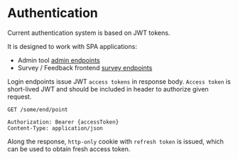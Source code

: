 # Authentication

Current authentication system is based on JWT tokens.

It is designed to work with SPA applications:

- Admin tool [admin endpoints](/api/admin/authentication)
- Survey / Feedback frontend [survey endpoints](/api/respondent/authentication)

Login endpoints issue JWT `access tokens` in response body. `Access token` is short-lived JWT and should be included in header to authorize given request.

```http
GET /some/end/point

Authorization: Bearer {accessToken}
Content-Type: application/json
```

Along the response, `http-only` cookie with `refresh token` is issued, which can be used to obtain fresh access token.

